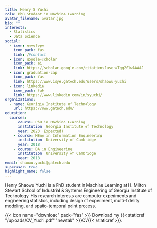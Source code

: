 ```yaml
---
title: Henry S Yuchi
role: PhD Student in Machine Learning
avatar_filename: avatar.jpg
bio: ""
interests:
  - Statistics
  - Data Science
social:
  - icon: envelope
    icon_pack: fas
    link: /#contact
  - icon: google-scholar
    icon_pack: ai
    link: https://scholar.google.com/citations?user=Tgg201wAAAAJ
  - icon: graduation-cap
    icon_pack: fas
    link: https://www.isye.gatech.edu/users/shaowu-yuchi
  - icon: linkedin
    icon_pack: fab
    link: https://www.linkedin.com/in/syuchi/
organizations:
  - name: Georigia Institute of Technology
    url: https://www.gatech.edu/
education:
  courses:
    - course: PhD in Machine Learning
      institution: Georgia Institute of Technology
      year: 2023 (Expected)
    - course: MEng in Information Engineering
      institution: University of Cambridge
      year: 2018
    - course: BA in Engineering
      institution: University of Cambridge
      year: 2018
email: shaowu.yuchi@gatech.edu
superuser: true
highlight_name: false
---
```

Henry Shaowu Yuchi is a PhD student in Machine Learning at H. Milton Stewart School of Industrial & Systems Engineering of Georgia Institute of Technology. His research interests are computer experiments and engineering statistics, including design of experiment, multi-fidelity modeling, and spatio-temporal point process.

{{< icon name="download" pack="fas" >}} Download my {{< staticref "/uploads/CV_Yuchi.pdf" "newtab" >}}CV{{< /staticref >}}.